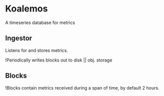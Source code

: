 # Koalemos
A timeseries database for metrics

## Ingestor
Listens for and stores metrics.

!Periodically writes blocks out to disk || obj. storage

## Blocks
!Blocks contain metrics received during a span of time, by default 2 hours.